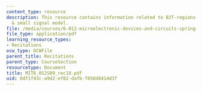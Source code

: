 ```yaml
---
content_type: resource
description: This resource contains information related to BJT-regions of operation
  & small signal model.
file: /media/courses/6-012-microelectronic-devices-and-circuits-spring-2009/0df1f43ca9d2ef82dafbf858d8414d3f_MIT6_012S09_rec18.pdf
file_type: application/pdf
learning_resource_types:
- Recitations
ocw_type: OCWFile
parent_title: Recitations
parent_type: CourseSection
resourcetype: Document
title: MIT6_012S09_rec18.pdf
uid: 0df1f43c-a9d2-ef82-dafb-f858d8414d3f
---
```

